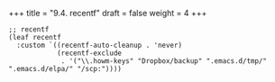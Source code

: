 +++
title = "9.4. recentf"
draft = false
weight = 4
+++

```elisp
;; recentf
(leaf recentf
  :custom `((recentf-auto-cleanup . 'never)
			(recentf-exclude
			 . '("\\.howm-keys" "Dropbox/backup" ".emacs.d/tmp/" ".emacs.d/elpa/" "/scp:"))))
```

